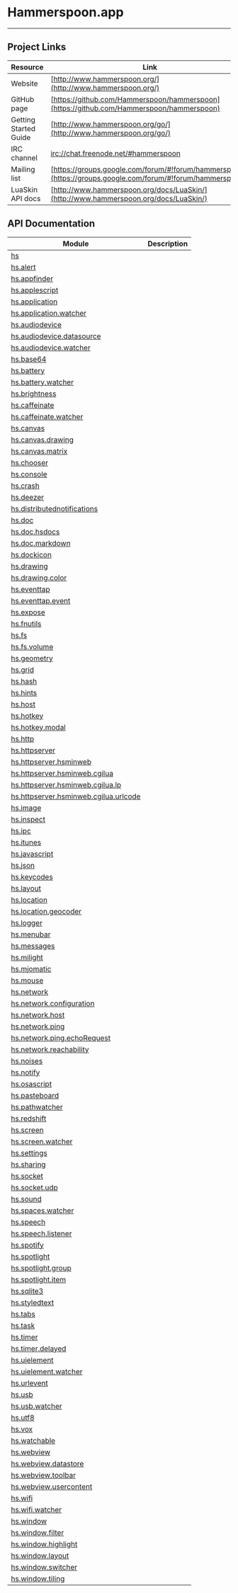 # Hammerspoon.app
---

## Project Links
| Resource        | Link                             |
| --------------- | -------------------------------- |
| Website | [http://www.hammerspoon.org/](http://www.hammerspoon.org/) |
| GitHub page | [https://github.com/Hammerspoon/hammerspoon](https://github.com/Hammerspoon/hammerspoon) |
| Getting Started Guide | [http://www.hammerspoon.org/go/](http://www.hammerspoon.org/go/) |
| IRC channel | [irc://chat.freenode.net/#hammerspoon](irc://chat.freenode.net/#hammerspoon) |
| Mailing list | [https://groups.google.com/forum/#!forum/hammerspoon/](https://groups.google.com/forum/#!forum/hammerspoon/) |
| LuaSkin API docs | [http://www.hammerspoon.org/docs/LuaSkin/](http://www.hammerspoon.org/docs/LuaSkin/) |

## API Documentation
| Module                                                             | Description           |
| ------------------------------------------------------------------ | --------------------- |
| [hs](/hammerspoon/hs.md)             |  |
| [hs.alert](/hammerspoon/hs.alert.md)             |  |
| [hs.appfinder](/hammerspoon/hs.appfinder.md)             |  |
| [hs.applescript](/hammerspoon/hs.applescript.md)             |  |
| [hs.application](/hammerspoon/hs.application.md)             |  |
| [hs.application.watcher](/hammerspoon/hs.application.watcher.md)             |  |
| [hs.audiodevice](/hammerspoon/hs.audiodevice.md)             |  |
| [hs.audiodevice.datasource](/hammerspoon/hs.audiodevice.datasource.md)             |  |
| [hs.audiodevice.watcher](/hammerspoon/hs.audiodevice.watcher.md)             |  |
| [hs.base64](/hammerspoon/hs.base64.md)             |  |
| [hs.battery](/hammerspoon/hs.battery.md)             |  |
| [hs.battery.watcher](/hammerspoon/hs.battery.watcher.md)             |  |
| [hs.brightness](/hammerspoon/hs.brightness.md)             |  |
| [hs.caffeinate](/hammerspoon/hs.caffeinate.md)             |  |
| [hs.caffeinate.watcher](/hammerspoon/hs.caffeinate.watcher.md)             |  |
| [hs.canvas](/hammerspoon/hs.canvas.md)             |  |
| [hs.canvas.drawing](/hammerspoon/hs.canvas.drawing.md)             |  |
| [hs.canvas.matrix](/hammerspoon/hs.canvas.matrix.md)             |  |
| [hs.chooser](/hammerspoon/hs.chooser.md)             |  |
| [hs.console](/hammerspoon/hs.console.md)             |  |
| [hs.crash](/hammerspoon/hs.crash.md)             |  |
| [hs.deezer](/hammerspoon/hs.deezer.md)             |  |
| [hs.distributednotifications](/hammerspoon/hs.distributednotifications.md)             |  |
| [hs.doc](/hammerspoon/hs.doc.md)             |  |
| [hs.doc.hsdocs](/hammerspoon/hs.doc.hsdocs.md)             |  |
| [hs.doc.markdown](/hammerspoon/hs.doc.markdown.md)             |  |
| [hs.dockicon](/hammerspoon/hs.dockicon.md)             |  |
| [hs.drawing](/hammerspoon/hs.drawing.md)             |  |
| [hs.drawing.color](/hammerspoon/hs.drawing.color.md)             |  |
| [hs.eventtap](/hammerspoon/hs.eventtap.md)             |  |
| [hs.eventtap.event](/hammerspoon/hs.eventtap.event.md)             |  |
| [hs.expose](/hammerspoon/hs.expose.md)             |  |
| [hs.fnutils](/hammerspoon/hs.fnutils.md)             |  |
| [hs.fs](/hammerspoon/hs.fs.md)             |  |
| [hs.fs.volume](/hammerspoon/hs.fs.volume.md)             |  |
| [hs.geometry](/hammerspoon/hs.geometry.md)             |  |
| [hs.grid](/hammerspoon/hs.grid.md)             |  |
| [hs.hash](/hammerspoon/hs.hash.md)             |  |
| [hs.hints](/hammerspoon/hs.hints.md)             |  |
| [hs.host](/hammerspoon/hs.host.md)             |  |
| [hs.hotkey](/hammerspoon/hs.hotkey.md)             |  |
| [hs.hotkey.modal](/hammerspoon/hs.hotkey.modal.md)             |  |
| [hs.http](/hammerspoon/hs.http.md)             |  |
| [hs.httpserver](/hammerspoon/hs.httpserver.md)             |  |
| [hs.httpserver.hsminweb](/hammerspoon/hs.httpserver.hsminweb.md)             |  |
| [hs.httpserver.hsminweb.cgilua](/hammerspoon/hs.httpserver.hsminweb.cgilua.md)             |  |
| [hs.httpserver.hsminweb.cgilua.lp](/hammerspoon/hs.httpserver.hsminweb.cgilua.lp.md)             |  |
| [hs.httpserver.hsminweb.cgilua.urlcode](/hammerspoon/hs.httpserver.hsminweb.cgilua.urlcode.md)             |  |
| [hs.image](/hammerspoon/hs.image.md)             |  |
| [hs.inspect](/hammerspoon/hs.inspect.md)             |  |
| [hs.ipc](/hammerspoon/hs.ipc.md)             |  |
| [hs.itunes](/hammerspoon/hs.itunes.md)             |  |
| [hs.javascript](/hammerspoon/hs.javascript.md)             |  |
| [hs.json](/hammerspoon/hs.json.md)             |  |
| [hs.keycodes](/hammerspoon/hs.keycodes.md)             |  |
| [hs.layout](/hammerspoon/hs.layout.md)             |  |
| [hs.location](/hammerspoon/hs.location.md)             |  |
| [hs.location.geocoder](/hammerspoon/hs.location.geocoder.md)             |  |
| [hs.logger](/hammerspoon/hs.logger.md)             |  |
| [hs.menubar](/hammerspoon/hs.menubar.md)             |  |
| [hs.messages](/hammerspoon/hs.messages.md)             |  |
| [hs.milight](/hammerspoon/hs.milight.md)             |  |
| [hs.mjomatic](/hammerspoon/hs.mjomatic.md)             |  |
| [hs.mouse](/hammerspoon/hs.mouse.md)             |  |
| [hs.network](/hammerspoon/hs.network.md)             |  |
| [hs.network.configuration](/hammerspoon/hs.network.configuration.md)             |  |
| [hs.network.host](/hammerspoon/hs.network.host.md)             |  |
| [hs.network.ping](/hammerspoon/hs.network.ping.md)             |  |
| [hs.network.ping.echoRequest](/hammerspoon/hs.network.ping.echoRequest.md)             |  |
| [hs.network.reachability](/hammerspoon/hs.network.reachability.md)             |  |
| [hs.noises](/hammerspoon/hs.noises.md)             |  |
| [hs.notify](/hammerspoon/hs.notify.md)             |  |
| [hs.osascript](/hammerspoon/hs.osascript.md)             |  |
| [hs.pasteboard](/hammerspoon/hs.pasteboard.md)             |  |
| [hs.pathwatcher](/hammerspoon/hs.pathwatcher.md)             |  |
| [hs.redshift](/hammerspoon/hs.redshift.md)             |  |
| [hs.screen](/hammerspoon/hs.screen.md)             |  |
| [hs.screen.watcher](/hammerspoon/hs.screen.watcher.md)             |  |
| [hs.settings](/hammerspoon/hs.settings.md)             |  |
| [hs.sharing](/hammerspoon/hs.sharing.md)             |  |
| [hs.socket](/hammerspoon/hs.socket.md)             |  |
| [hs.socket.udp](/hammerspoon/hs.socket.udp.md)             |  |
| [hs.sound](/hammerspoon/hs.sound.md)             |  |
| [hs.spaces.watcher](/hammerspoon/hs.spaces.watcher.md)             |  |
| [hs.speech](/hammerspoon/hs.speech.md)             |  |
| [hs.speech.listener](/hammerspoon/hs.speech.listener.md)             |  |
| [hs.spotify](/hammerspoon/hs.spotify.md)             |  |
| [hs.spotlight](/hammerspoon/hs.spotlight.md)             |  |
| [hs.spotlight.group](/hammerspoon/hs.spotlight.group.md)             |  |
| [hs.spotlight.item](/hammerspoon/hs.spotlight.item.md)             |  |
| [hs.sqlite3](/hammerspoon/hs.sqlite3.md)             |  |
| [hs.styledtext](/hammerspoon/hs.styledtext.md)             |  |
| [hs.tabs](/hammerspoon/hs.tabs.md)             |  |
| [hs.task](/hammerspoon/hs.task.md)             |  |
| [hs.timer](/hammerspoon/hs.timer.md)             |  |
| [hs.timer.delayed](/hammerspoon/hs.timer.delayed.md)             |  |
| [hs.uielement](/hammerspoon/hs.uielement.md)             |  |
| [hs.uielement.watcher](/hammerspoon/hs.uielement.watcher.md)             |  |
| [hs.urlevent](/hammerspoon/hs.urlevent.md)             |  |
| [hs.usb](/hammerspoon/hs.usb.md)             |  |
| [hs.usb.watcher](/hammerspoon/hs.usb.watcher.md)             |  |
| [hs.utf8](/hammerspoon/hs.utf8.md)             |  |
| [hs.vox](/hammerspoon/hs.vox.md)             |  |
| [hs.watchable](/hammerspoon/hs.watchable.md)             |  |
| [hs.webview](/hammerspoon/hs.webview.md)             |  |
| [hs.webview.datastore](/hammerspoon/hs.webview.datastore.md)             |  |
| [hs.webview.toolbar](/hammerspoon/hs.webview.toolbar.md)             |  |
| [hs.webview.usercontent](/hammerspoon/hs.webview.usercontent.md)             |  |
| [hs.wifi](/hammerspoon/hs.wifi.md)             |  |
| [hs.wifi.watcher](/hammerspoon/hs.wifi.watcher.md)             |  |
| [hs.window](/hammerspoon/hs.window.md)             |  |
| [hs.window.filter](/hammerspoon/hs.window.filter.md)             |  |
| [hs.window.highlight](/hammerspoon/hs.window.highlight.md)             |  |
| [hs.window.layout](/hammerspoon/hs.window.layout.md)             |  |
| [hs.window.switcher](/hammerspoon/hs.window.switcher.md)             |  |
| [hs.window.tiling](/hammerspoon/hs.window.tiling.md)             |  |
